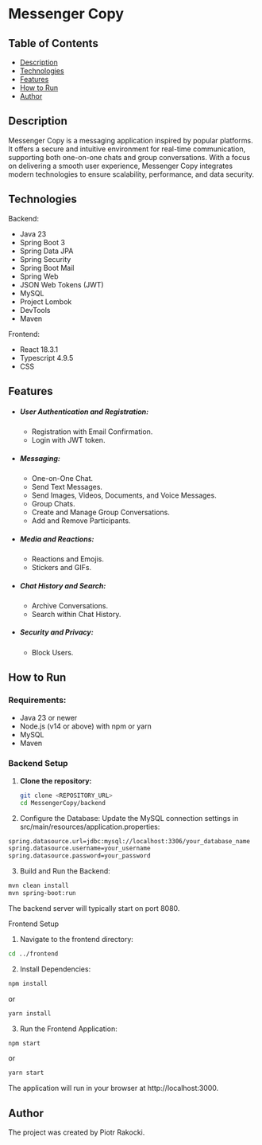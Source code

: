 # Messenger Copy

## Table of Contents

- [Description](#description)
- [Technologies](#technologies)
- [Features](#features)
- [How to Run](#how-to-run)
- [Author](#author)

## Description

Messenger Copy is a messaging application inspired by popular platforms. It offers a secure and intuitive environment for real-time communication, supporting both one-on-one chats and group conversations. 
With a focus on delivering a smooth user experience, Messenger Copy integrates modern technologies to ensure scalability, performance, and data security.

## Technologies

Backend:
- Java 23
- Spring Boot 3
- Spring Data JPA
- Spring Security
- Spring Boot Mail
- Spring Web
- JSON Web Tokens (JWT)
- MySQL
- Project Lombok
- DevTools
- Maven

Frontend:
- React 18.3.1
- Typescript 4.9.5
- CSS

## Features

- ##### User Authentication and Registration:
  - Registration with Email Confirmation.
  - Login with JWT token.

- ##### Messaging:
  - One-on-One Chat.
  - Send Text Messages.
  - Send Images, Videos, Documents, and Voice Messages.
  - Group Chats.
  - Create and Manage Group Conversations.
  - Add and Remove Participants.

- ##### Media and Reactions:
  - Reactions and Emojis.
  - Stickers and GIFs.
  
- ##### Chat History and Search:
  - Archive Conversations.
  - Search within Chat History.

- ##### Security and Privacy:
  - Block Users.

## How to Run

### Requirements:
- Java 23 or newer
- Node.js (v14 or above) with npm or yarn
- MySQL
- Maven

### Backend Setup

1. **Clone the repository:**
   ```bash
   git clone <REPOSITORY_URL>
   cd MessengerCopy/backend
   ```

2. Configure the Database: Update the MySQL connection settings in src/main/resources/application.properties:

  ```bash
  spring.datasource.url=jdbc:mysql://localhost:3306/your_database_name
  spring.datasource.username=your_username
  spring.datasource.password=your_password
  ```
    
3. Build and Run the Backend:

  ```bash
  mvn clean install
  mvn spring-boot:run
  ```

The backend server will typically start on port 8080.

Frontend Setup
1. Navigate to the frontend directory:
  ```bash
  cd ../frontend
  ```

2. Install Dependencies:
  ```bash
  npm install
  ```
or
  ```bash
  yarn install
  ```

3. Run the Frontend Application:
  ```bash
  npm start
  ```
or
  ```bash
  yarn start
  ```

The application will run in your browser at http://localhost:3000.

## Author

The project was created by Piotr Rakocki.
